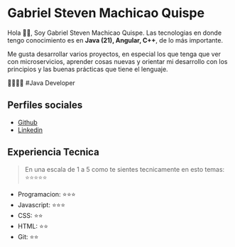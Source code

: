 # Gabriel Steven Machicao Quispe



Hola 👋🏻, Soy Gabriel Steven Machicao Quispe. Las tecnologias en donde tengo conocimiento es en **Java (21), Angular, C++**, de lo más importante.

Me gusta desarrollar varios proyectos, en especial los que tenga que ver con microservicios, aprender cosas nuevas y orientar mi desarrollo con los principios y las buenas prácticas que tiene el lenguaje.


🥑👨🏼‍💻 #Java Developer

## Perfiles sociales

- [Github](https://github.com/GabrielMaQui)
- [Linkedin](https://www.linkedin.com/in/gabriel-steven-machicao-quispe-921b96270/)



## Experiencia Tecnica
> En una escala de 1 a 5 como te sientes tecnicamente en esto temas:  ⭐️⭐️⭐️⭐️⭐️

- Programacion: ⭐️⭐️⭐️
- Javascript: ⭐️⭐️⭐️
- CSS: ⭐️⭐️
- HTML: ⭐️⭐️
- Git: ⭐️⭐️
